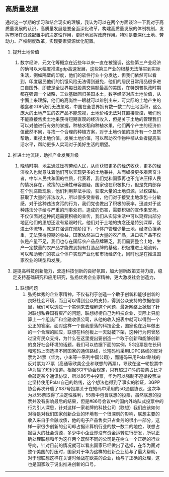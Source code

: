 ## 高质量发展
通过这一学期的学习和结合现实的理解，我认为可以在两个方面谈论一下我对于高质量发展的认识，高质量发展是要全面深化改革，构建高质量发展的体制机制，发挥市场在资源配置中的决定性作用，更好地发挥政府作用。特别是要深化土地、劳动力、产权制度改革，实现要素资源优化配置。
   1. 提升土地价值
        1. 数字经济，元文化等概念在近些年以来一直在被强调，这些第三产业经济的确可以大幅度推进gdp高速发展，这些第三产业的根基无法落实到实际生活，例如隔壁的印度，他们的软件行业十分发达，但我们依然可以看到，印度居民他们的饥饿风险无法得到避免，他们的居民日常用品很多进口自国外，即使是全世界每日股票交易额最高的美国，在特朗普执政时期都在强调一个战略，工业基础回归美国本土，数字经济对应土地价值，从字面上来理解，他们的高尚性一眼就可以辨别出来，可实际的土地产生的粮食和GDP我们无法忽略，中国在全世界拥有数一数二的土地面积，这么庞大的土地产生的农产品不能忽视，土地价格无法对其直接管控，我们也不能直接售卖土地来获得短期直观的经济收入，但是关于土地的管理我们可以对他进行有效的掌握，种植水稻和种植水果，他们两个产生的经济价值截然不同，寻找一个合理的种植方案，对于土地价值的提升有一个显然帮助，重视土地价值，发展土地价值，可以帮助农作物种植从业者提高生活水平，帮助更多人实现对于美好生活的期望。
   2. 推进土地流转，助推产业发展升级
      1. 晚晴时期，地主通过压榨劳动人民，从而获取更多的经济收获，更多的经济收入也就意味着他们可以实现更多的土地兼并，从而奴役更多艰苦奋斗者，中华人民共和国的性质，代表着，我们党和国家再也不允许压榨人民的情况存在，政策的正确性毋容置疑，国家也在积极执行，但是党内部存在个别腐败现象，他们利用非法手段，获取大量的土地资源，以权谋私，获取了大量的非法收入，所以很多受害者，他们对于接受土地承包十分敏感，对于这种违法贪污的行为，我们党也做出了积极的表率，迅速对于这种违法分子给与严重的刑事处罚，造成的伤害，需要积极的宣传来安抚，不仅仅面对这种问题需要积极的宣传，我们从实际生活中可以窥探出部分地区他们的思想还没有紧跟时代，他们对于土地的执念还是特别深厚，促进土体流转，就是在强调在现阶段下，个体户管理少量土地，经济负担承重，无法获得预期的收益，国家依然进口大量的农产品，进口农产品不仅仅是产量不足，我们也存在国际农产品品牌匮乏，我们需要整合土地，生产一定数量的农产品才能做到拥有打造品牌的基础，积极推进土地流转，可以帮助我们的农业个体户实现产业化和市场经济化，同时也是在推进国家农业的转型和发展。

1. 是提高科技创新能力，营造科技创新的良好氛围，加大创新政策支持力度，稳定支持基础研究和应用研究，弘扬优秀企业家精神，更大激发社会创造力，
   1. 联想问题
      1. 弘扬优秀的企业家精神，不仅有利于创造一个敢于创新和能够创新的良好社会环境，而且可以得到公众的支持，得到公众支持的依据在哪里，我们可以透过一个实例来去理解这个问题，最近网络上掀起了针对联想私吞国有资产的问题，联想标榜自己为科技企业，实际上只能算上一个组装厂和金融收债公司，从他的收入报表中就可以得到一个公正的答案，面对这样一个自我堕落的科技企业，国家也在近年做出的一个合理的回应，联想在科创板上一天就被下架，这种行为何曾愁过没有民众支持，为什么在这里提出要创造一个敢于创新和能够创新的良好社会环境的话题，我们可以依据下面的实例，5G投票是在长码和短码上面选择不同国家的通信路线，长短码均采用LDPC路线的反对票为24票（华为，小米等一系列中国公司），而短码采用Polar路线的反对票为27票（高通等欧美企业和联想的两票）。导致在这一轮投票中华为输了短码信道。根据3GPP协会规定，只有超过71%的投票占比才会敲定某个通讯协议，所以86号中投票，华为可以强制不遵循投票决定坚持使用Polar自己的路线，这个想法也得到了事实的验证，3GPP协会再次开启了#87号投票关于在短码中采用的5G通信协议，这次华为以55票取得了决定性胜利，55票中包含联想的投票，虽然联想的投票并没有影响最后的结果，但是#86号会议中的国内外站队式投票中的行为引人深思，针对这样一家老牌的科技公司（联想）我们应该如何对待是对我们国家创新企业的环境有一个很深刻的影响，联想主要的收入来自于金融收债，他的电子产品售卖只占业务的很小一部分，这样一家很少创新的公司却占据计算机行业的数一数二的地位，联想占据巨大的社会资源，多少中小企业却没有资金运转进行研发，所以正确处理联想和华为这样两个既然不同的公司是在树立一个正确的行业导向，针对目前的情况就可以看出国家已经做出了选择，在华为面对整个美国的打压时，国家对于华为这样的创新企业给与了最大帮助，对于想联想这样在关键时候战在欧美的企业，给与了正确的处理，这也是国家敢于说出推进创新的口号。
 





















---















